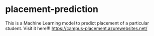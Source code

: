 # placement-prediction
This is a Machine Learning model to predict placement of a particular student.
Visit it here!!!
https://campus-placement.azurewebsites.net/
